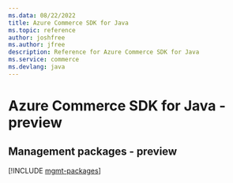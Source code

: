 ```yaml
---
ms.data: 08/22/2022
title: Azure Commerce SDK for Java
ms.topic: reference
author: joshfree
ms.author: jfree
description: Reference for Azure Commerce SDK for Java
ms.service: commerce
ms.devlang: java
---
```

# Azure Commerce SDK for Java - preview

## Management packages - preview
[!INCLUDE [mgmt-packages](commerce-mgmt-index.md)]